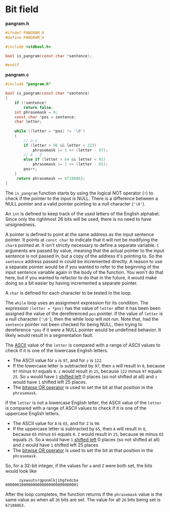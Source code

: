 # Bit field

**pangram.h**
```c
#ifndef PANGRAM_H
#define PANGRAM_H

#include <stdbool.h>

bool is_pangram(const char *sentence);

#endif
```

**pangram.c**
```c
#include "pangram.h" 

bool is_pangram(const char *sentence)
{
    if (!sentence)
        return false;
    int phrasemask = 0;
    const char *pos = sentence;
    char letter;
    
    while ((letter = *pos) != '\0')
    {
        // a-z
        if (letter > 96 && letter < 123)
            phrasemask |= 1 << (letter - 97);
        // A - Z
        else if (letter > 64 && letter < 91)
            phrasemask |= 1 << (letter - 65);
        pos++;
    }
     return phrasemask == 67108863;
}
```

The `is_pangram` function starts by using the logical NOT operator (`!`) to check if the pointer to the input is NULL.
There is a difference between a NULL pointer and a valid pointer pointing to a null character (`'\0'`).

An `int` is defined to keep track of the used letters of the English alphabet.
Since only the rightmost 26 bits will be used, there is no need to have unsignedness.

A pointer is defined to point at the same address as the input sentence pointer.
It points at `const char` to indicate that it will not be modifying the `char`s pointed at.
It isn't strictly necessary to define a separate variable.
`C` arguments are passed by value, meaning that the actual pointer to the input sentence is not passed in, but a copy of the address it's pointing to.
So the `sentence` address passed in could be incremented directly.
A reason to use a separate pointer would be if you wanted to refer to the beginning of the input sentence variable again in the body of the function.
You won't do that here, but if you wanted to refactor to do that in the future, it would make doing so a bit easier by having incremented a separate pointer.

A `char` is defined for each character to be tested in the loop.

The `while` loop uses an assignment expression for its condition.
The expression `(letter = *pos)` has the value of `letter` after it has been been assigned the value of the dereferenced `pos` pointer.
If the value of `letter` is a null character (`'\0'`), then the while loop will not run.
Note that, had the `sentence` pointer not been checked for being NULL, then trying to dereference `*pos` if it were a NULL pointer would be undefined behavior.
It likely would result in a segmentation fault.


The [ASCII][ascii] value of the `letter` is compared with a range of ASCII values to check if it is one of the lowercase English letters.
- The ASCII value for `a` is `97`, and for `z` is `122`.
- If the lowercase letter is subtracted by `97`, then `a` will result in `0`, because `97` minus `97` equals `0`.
  `z` would result in `25`, because `122` minus `97` equals `25`.
  So `a` would have `1` [shifted left][shift-left] 0 places (so not shifted at all) and `z` would have `1` shifted left 25 places.
- The [bitwise OR operator][bitwise-or] is used to set the bit at that position in the `phrasemask`.

If the `letter` is not a lowercase English letter,
the ASCII value of the `letter` is compared with a range of ASCII values to check if it is one of the uppercase English letters.
- The ASCII value for `A` is `65`, and for `Z` is `90`.
- If the uppercase letter is subtracted by `65`, then `A` will result in `0`, because `65` minus `65` equals `0`.
  `Z` would result in `25`, because `90` minus `65` equals `25`.
  So `A` would have `1` [shifted left][shift-left] 0 places (so not shifted at all) and `Z` would have `1` shifted left 25 places
- The [bitwise OR operator][bitwise-or] is used to set the bit at that position in the `phrasemask`.

So, for a 32-bit integer, if the values for `a` and `Z` were both set, the bits would look like

```
      zyxwvutsrqponmlkjihgfedcba
00000010000000000000000000000001
```

After the loop completes, the function returns if the `phrasemask` value is the same value as when all `26` bits are set.
The value for all `26` bits being set is `67108863`.

[ascii]: https://www.asciitable.com/
[shift-left]: https://www.geeksforgeeks.org/left-shift-right-shift-operators-c-cpp/
[bitwise-or]: https://www.geeksforgeeks.org/bitwise-operators-in-c-cpp/
